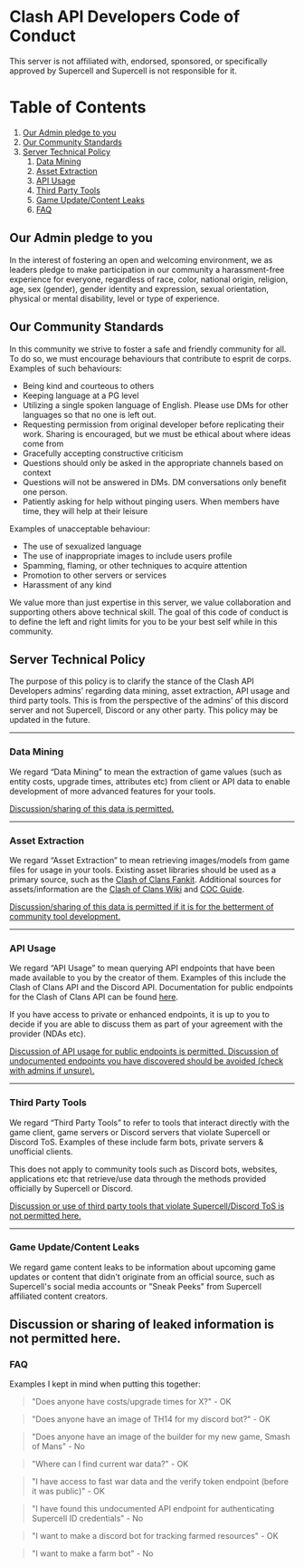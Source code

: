 # Clash API Developers Code of Conduct

This server is not affiliated with, endorsed, sponsored, or specifically approved by Supercell and Supercell is not responsible for it.

# Table of Contents
1. [Our Admin pledge to you](#1)
2. [Our Community Standards](#2)
3. [Server Technical Policy](#3)
    1. [Data Mining](#3.1)
    2. [Asset Extraction](#3.2)
    3. [API Usage](#3.3) 
    4. [Third Party Tools](#3.4)
    5. [Game Update/Content Leaks](#3.5)
    6. [FAQ](#3.6)



## Our Admin pledge to you <a name="1"></a>

In the interest of fostering an open and welcoming environment, we as leaders pledge to make participation in our community a harassment-free experience for everyone, regardless of race, color, national origin, religion, age, sex (gender), gender identity and expression, sexual orientation, physical or mental disability, level or type of experience.

## Our Community Standards <a name="2"></a>

In this community we strive to foster a safe and friendly community for all. To do so, we must encourage behaviours that contribute to esprit de corps. Examples of such behaviours:
- Being kind and courteous to others
- Keeping language at a PG level
- Utilizing a single spoken language of English. Please use DMs for other languages so that no one is left out.
- Requesting permission from original developer before replicating their work. Sharing is encouraged, but we must be ethical about where ideas come from
-  Gracefully accepting constructive criticism
- Questions should only be asked in the appropriate channels based on context
- Questions will not be answered in DMs. DM conversations only benefit one person. 
- Patiently asking for help without pinging users. When members have time, they will help at their leisure 
  
Examples of unacceptable behaviour:
- The use of sexualized language 
- The use of inappropriate images to include users profile
- Spamming, flaming, or other techniques to acquire attention
- Promotion to other servers or services
- Harassment of any kind

We value more than just expertise in this server, we value collaboration and supporting others above technical skill. The goal of this code of conduct is to define the left and right limits for you to be your best self while in this community.

## Server Technical Policy <a name="3"></a>

The purpose of this policy is to clarify the stance of the Clash API Developers admins’ regarding data mining, asset extraction, API usage and third party tools. This is from the perspective of the admins’ of this discord server and not Supercell, Discord or any other party. This policy may be updated in the future.

---

### Data Mining <a name="3.1"></a>

We regard “Data Mining” to mean the extraction of game values (such as entity costs, upgrade times, attributes etc) from client or API data to enable development of more advanced features for your tools.

<ins>Discussion/sharing of this data is permitted.</ins>

---

### Asset Extraction <a name="3.2"></a>

We regard “Asset Extraction” to mean retrieving images/models from game files for usage in your tools.  Existing asset libraries should be used as a primary source, such as the [Clash of Clans Fankit](http://supr.cl/ClashFanKit).  Additional sources for assets/information are the [Clash of Clans Wiki](https://clashofclans.fandom.com/) and [COC Guide](https://coc.guide/).

<ins>Discussion/sharing of this data is permitted if it is for the betterment of community tool development.</ins>

---

### API Usage <a name="3.3"></a>

We regard “API Usage” to mean querying API endpoints that have been made available to you by the creator of them.  Examples of this include the Clash of Clans API and the Discord API.  Documentation for public endpoints for the Clash of Clans API can be found [here](https://developer.clashofclans.com/).

If you have access to private or enhanced endpoints, it is up to you to decide if you are able to discuss them as part of your agreement with the provider (NDAs etc).

<ins>Discussion of API usage for public endpoints is permitted. Discussion of undocumented endpoints you have discovered should be avoided (check with admins if unsure).</ins>

---

### Third Party Tools <a name="3.4"></a>

We regard “Third Party Tools” to refer to tools that interact directly with the game client, game servers or Discord servers that violate Supercell or Discord ToS.  Examples of these include farm bots, private servers & unofficial clients.

This does not apply to community tools such as Discord bots, websites, applications etc that retrieve/use data through the methods provided officially by Supercell or Discord.

<ins>Discussion or use of third party tools that violate Supercell/Discord ToS is not permitted here.</ins>

---

### Game Update/Content Leaks <a name="3.5"></a>

We regard game content leaks to be information about upcoming game updates or content that didn't originate from an official source, such as Supercell's social media accounts or "Sneak Peeks" from Supercell affiliated content creators.

Discussion or sharing of leaked information is not permitted here.
---

### FAQ <a name="3.6"></a>

Examples I kept in mind when putting this together:

> "Does anyone have costs/upgrade times for X?" - OK

> "Does anyone have an image of TH14 for my discord bot?" - OK

> "Does anyone have an image of the builder for my new game, Smash of Mans" - No

> "Where can I find current war data?" - OK

> "I have access to fast war data and the verify token endpoint (before it was public)" - OK

> "I have found this undocumented API endpoint for authenticating Supercell ID credentials" - No 

> "I want to make a discord bot for tracking farmed resources" - OK

> "I want to make a farm bot" - No
